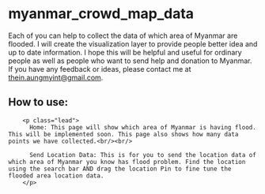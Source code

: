 # myanmar_crowd_map_data
Each of you can help to collect the data of which area of Myanmar are flooded. I will create the visualization layer to provide people better idea and up to date information. I hope this will be helpful and useful for ordinary people as well as people who want to send help and donation to Myanmar. If you have any feedback or ideas, please contact me at <a href="mailto:thein.aungmyint@gmail.com">thein.aungmyint@gmail.com</a>.

<h2>How to use:</h2>

        <p class="lead">
          Home: This page will show which area of Myanmar is having flood. This will be implemented soon. This page also shows how many data points we have collected.<br/><br/>

          Send Location Data: This is for you to send the location data of which area of Myanmar you know has flood problem. Find the location using the search bar AND drag the location Pin to fine tune the flooded area location data.
        </p>
